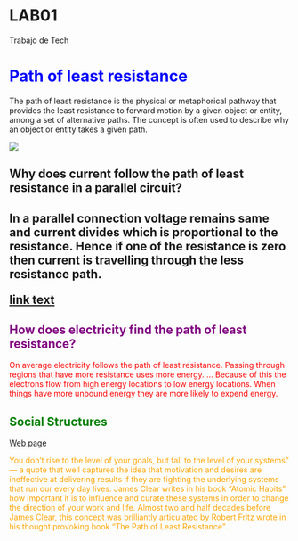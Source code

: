 # LAB01
Trabajo de Tech
<h1 style="color:blue;">Path of least resistance</h1>
<p> The path of least resistance is the physical or metaphorical pathway that provides the least resistance to forward motion by a given object or entity, among a set of alternative paths. The concept is often used to describe why an object or entity takes a given path.</p>
<img src="https://upload.wikimedia.org/wikipedia/commons/6/60/Cartoon_mountain_pass_symbolizing_path_of_least_resistance.png"> 
<h2> Why does current follow the path of least resistance in a parallel circuit? <h2>
<p> In a parallel connection voltage remains same and current divides which is proportional to the resistance. Hence if one of the resistance is zero then current is travelling through the less resistance path.</p>
<a href="https://www.youtube.com/watch?v=FeZ8u0Xv9L8">link text</a>
    <h2  style="color:Purple;">How does electricity find the path of least resistance? </h2>
<p style="color:red;">On average electricity follows the path of least resistance. Passing through regions that have more resistance uses more energy. ... Because of this the electrons flow from high energy locations to low energy locations. When things have more unbound energy they are more likely to expend energy.</p>
<h2  style="color:Green;">Social Structures </h2>
 <a href="https://www.tandfonline.com/doi/full/10.1080/13600826.2016.1203764">Web page</a>
 <p style="color:Orange;">You don’t rise to the level of your goals, but fall to the level of your systems” — a quote that well captures the idea that motivation and desires are ineffective at delivering results if they are fighting the underlying systems that run our every day lives. James Clear writes in his book “Atomic Habits” how important it is to influence and curate these systems in order to change the direction of your work and life. Almost two and half decades before James Clear, this concept was brilliantly articulated by Robert Fritz wrote in his thought provoking book “The Path of Least Resistance”..</p>


